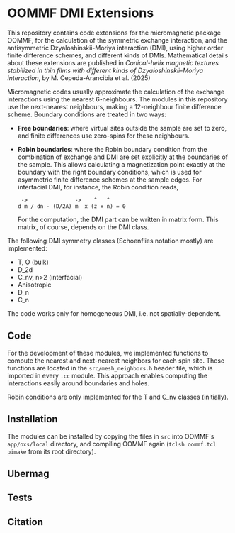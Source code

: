 # OOMMF DMI Extensions

This repository contains code extensions for the micromagnetic package OOMMF, for the calculation of the symmetric exchange interaction, and the antisymmetric Dzyaloshinskii-Moriya interaction (DMI), using higher order finite difference schemes, and different kinds of DMIs. Mathematical details about these extensions are published in *Conical-helix magnetic textures stabilized in thin films with different kinds of
Dzyaloshinskii-Moriya interaction*, by M. Cepeda-Arancibia et al. (2025)

Micromagnetic codes usually approximate the calculation of the exchange interactions using the nearest 6-neighbours. The modules in this repository use the next-nearest neighbours, making a 12-neighbour finite difference scheme. Boundary conditions are treated in two ways:

- **Free boundaries**: where virtual sites outside the sample are set to zero, and finite differences use zero-spins for these neighbours.

- **Robin boundaries**: where the Robin boundary condition from the combination of exchange and DMI are set explicitly at the boundaries of the sample. This allows calculating a magnetization point exactly at the boundary with the right boundary conditions, which is used for asymmetric finite difference schemes at the sample edges. For interfacial DMI, for instance, the Robin condition reads,

  ```
   ->               ->    ^   ^
  d m / dn - (D/2A) m  x (z x n) = 0
  ```

  For the computation, the DMI part can be written in matrix form. This matrix, of course, depends on the DMI class.


The following DMI symmetry classes (Schoenflies notation mostly) are implemented: 

- T, O  (bulk)
- D_2d
- C_nv, n>2  (interfacial)
- Anisotropic
- D_n
- C_n

The code works only for homogeneous DMI, i.e. not spatially-dependent.

## Code

For the development of these modules, we implemented functions to compute the nearest and next-nearest neighbors for each spin site. These functions are located in the `src/mesh_neighbors.h` header file, which is imported in every `.cc` module. This approach enables computing the interactions easily around boundaries and holes.

Robin conditions are only implemented for the T and C_nv classes (initially).

## Installation

The modules can be installed by copying the files in `src` into OOMMF's `app/oxs/local` directory, and compiling OOMMF again (`tclsh oommf.tcl pimake` from its root directory).

## Ubermag


## Tests


## Citation
